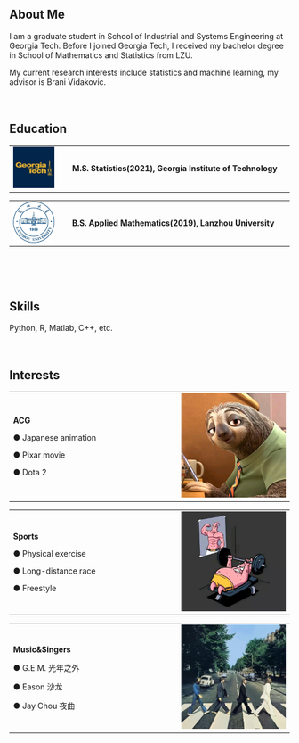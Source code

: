 ## About Me
I am a graduate student in School of Industrial and Systems Engineering at Georgia Tech. Before I joined Georgia Tech, I received my bachelor degree in School of Mathematics and Statistics from LZU. 

My current research interests include statistics and machine learning, my advisor is Brani Vidakovic.
</br>
</br>
</br>

## Education
<table border="0">
  <tr>
    <td width="20%">
      <img src="/GT logo.jpg" width="80%">
    </td>
    <td width="75%">
      <p><b>M.S. Statistics(2021), Georgia Institute of Technology</b></p>
    </td>
  </tr>
</table>

<table border="0">
  <tr>
    <td width="20%">
      <img src="/lzu.jpg" width="80%">
    </td>
    <td width="75%">
      <p><b>B.S. Applied Mathematics(2019), Lanzhou University</b></p>
    </td>
  </tr>
</table>
</br>
</br>
</br>

## Skills

Python, R, Matlab, C++, etc.
</br>
</br>
</br>

## Interests

<table border="0">
  <tr>
    <td width="60%">
      <p><b>ACG</b></p>
      <p>● Japanese animation</p>
      <p>● Pixar movie</p>
      <p>● Dota 2</p>
    </td>
    <td width="40%">
      <img src="/sloth.JPG" width="200%">      
    </td>
  </tr>
</table>

<table border="0">
  <tr>
    <td width="60%">
      <p><b>Sports</b></p> 
      <p>● Physical exercise</p>
      <p>● Long-distance race</p>
      <p>● Freestyle</p>
    </td>
    <td width="40%">
      <img src="/exercise.PNG" width="200%">      
    </td>
  </tr>
</table>

<table border="0">
  <tr>
    <td width="60%">
      <p><b>Music&Singers</b></p> 
      <p>● G.E.M. 光年之外</p>
      <p>● Eason 沙龙</p>
      <p>● Jay Chou 夜曲</p>
    </td>
    <td width="40%">
      <img src="/the Beatles.JPG" width="200%">      
    </td>
  </tr>
</table>
